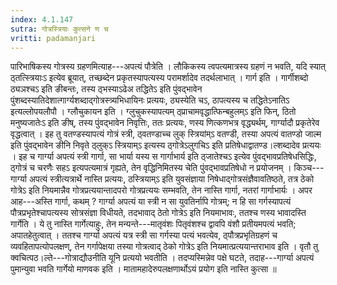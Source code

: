 ```yaml
---
index: 4.1.147
sutra: गोत्रस्त्रियाः कुत्सने ण च
vritti: padamanjari
---
```


 पारिभाषिकस्य गोत्रस्य ग्रहणमित्याह---अपत्यं पौत्रेति । लौकिकस्य त्वपत्यमात्रस्य ग्रहणं न भवति, यदि स्यात् ठ्तत्स्त्रियाःऽ इत्येव ब्रूयात्, तच्छब्देन प्रकृतस्यापत्यस्य परामर्शादेव तदर्थलाभात् । गार्ग इति । गार्गीशब्दो ठ्यञश्चऽ इति ङीबन्तः, तस्य ठ्भस्याऽढेअ तद्धितेऽ इति पुंवद्भावेन पुंशब्दस्यातिदेशात्गार्ग्यशब्दाद्गोत्रस्त्र्यभिधायिनः प्रत्ययः, ठ्यस्येति चऽ, ठापत्यस्य च तद्धितेऽनातिऽ इत्यल्लोपयलौपौ । ग्लौचुकायन इति । ग्लुचुकस्यापत्यम् ठ्प्राचामवृद्धात्फिन्बहुलम्ऽ इति फिन्, ठितो मनुष्यजातेःऽ इति ङीष्, तस्य पुंवद्भावेन निवृत्तिः, ततः प्रत्ययः, णस्य णित्कणभत्र वृद्ध्यर्थम्, गार्ग्यादौ प्रकृतेरेव वृद्धत्वात् । इह तु वतण्डस्यापत्यं गोत्रं स्त्री, ठ्वतण्डाच्च लुक् स्त्रियांम्ऽ वतण्डी, तस्या अपत्यं वातण्डो जाल्म इति पुंवद्भावेन ङीनि निवृते ठ्लुक्ऽ स्त्रियाम्ऽ इत्यस्य ठ्गोत्रेऽलुगचिऽ इति प्रतिषेधाद्वातण्ड।ल्शब्दादेव प्रत्ययः । इह च गार्ग्या अपत्यं स्त्री गार्गा, सा भार्या यस्य स गार्गाभार्य इति ठ्जातेश्चऽ इत्येव पुंवद्भावप्रतिषेधसिद्धिः, ठ्गोत्रं च चरणैः सहऽ इत्यपत्यमात्रं गृह्यते, तेन वृद्धिनिमितस्य चेति पुंवद्भावप्रतिषेधो न प्रयोजनम् । किञ्च---गार्ग्या अपत्यं स्त्रीत्यत्रार्थे नास्ति प्रत्ययः, ठस्त्रियाम्ऽ इति युवसंज्ञाया निषेधाद्गोत्रसंज्ञैवावतिष्ठते, तत्र ठेको गोत्रेऽ इति नियमान्नैव गोत्रप्रत्ययान्तादपरो गोत्रप्रत्ययः सम्भवति, तेन नास्ति गार्गा, नतरां गार्गाभार्यः । अपर आह---अस्ति गार्गा, कथम् ? गार्ग्या अपत्यं या स्त्री न सा युवतिर्नापि गोत्रम्; न हि सा गर्गस्यापत्यं पौत्रप्रभृतेश्चापत्यस्य सोत्रसंज्ञा विधीयते, तदभावाद् ठेतो गोत्रेऽ इति नियमाभावः, ततश्च णस्य भावादस्ति गार्गेति । ये तु नास्ति गार्गेत्याहुः, तेन मन्यन्ते---मातृवंशः पितृवंशश्च द्वावपि वंशौ प्रतीयमपत्यं भवति; अपातहेतुत्वात् । ततश्च गार्ग्या अपत्यं यत्र स्त्री सा गर्गस्या पत्यं भवत्येव, ठ्पौत्रप्रभृतिग्रहणं च व्यवहितापत्योपलक्षण्, तेन गर्गापेक्षया तस्या गोत्रत्वाद् ठेको गोत्रेऽ इति नियमात्प्रत्ययान्तराभाव इति । वृतौ तु क्वचित्पठ।ल्ते---गोत्राद्यौउनीति यूनि प्रत्ययो भवतीति । तदप्यस्मिन्नेव पक्षे घटते, तदाह---गार्ग्या अपत्यं पुमान्युवा भवति गार्गेयो माणवक इति । मातामहादेरुपलक्षणार्थोऽयं प्रयोग इति नास्ति कुत्सा ॥